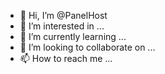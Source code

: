 - 👋 Hi, I’m @PanelHost
- 👀 I’m interested in ...
- 🌱 I’m currently learning ...
- 💞️ I’m looking to collaborate on ...
- 📫 How to reach me ...

<!---
PanelHost/PanelHost is a ✨ special ✨ repository because its `README.md` (this file) appears on your GitHub profile.
You can click the Preview link to take a look at your changes.
--->
